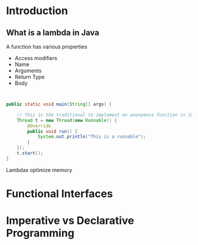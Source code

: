 
# Introduction

## What is a lambda in Java

A function has various properties

- Access modifiers
- Name
- Arguments
- Return Type
- Body

```java


public static void main(String[] args) {

	// This is the traditional to implement an anonymous function in Java
	Thread t = new Thread(new Runnable() {  
	    @Override  
	    public void run() {  
	        System.out.println("This is a runnable");  
	    }  
	});  
	t.start();
}
```


Lambdas optimize memory

# Functional Interfaces


# Imperative vs Declarative Programming
